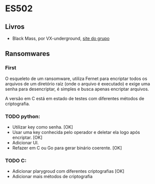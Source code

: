 # ES502

## Livros

- Black Mass, por VX-underground, <a href="https://vx-underground.org/">site do grupo</a>

## Ransomwares

### First

O esqueleto de um ransomware, utiliza Fernet para encriptar todos os arquivos de um diretório raíz (onde o arquivo é executado) e exige uma senha para desencriptar, é simples e busca apenas encriptar arquivos.

A versão em C está em estado de testes com diferentes métodos de criptografia.

### TODO python:
- Utilizar key como senha. [OK]
- Usar uma key conhecida pelo operador e deletar ela logo após encriptar. [OK]
- Adicionar UI. 
- Refazer em C ou Go para gerar binário coerente. [OK]

### TODO C:
- Adicionar plarygroud com diferentes criptografias [OK]
- Adicionar mais métodos de criptografia
